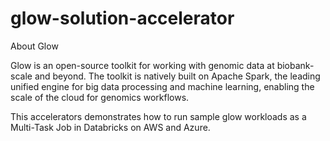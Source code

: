 # glow-solution-accelerator

About Glow

Glow is an open-source toolkit for working with genomic data at biobank-scale and beyond. The toolkit is natively built on Apache Spark, the leading unified engine for big data processing and machine learning, enabling the scale of the cloud for genomics workflows.

This accelerators demonstrates how to run sample glow workloads as a Multi-Task Job in Databricks on AWS and Azure. 
